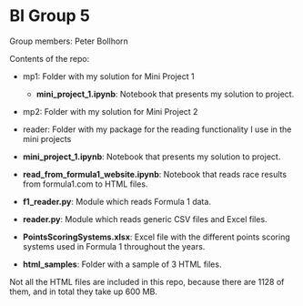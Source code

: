 # BI Group 5

Group members: Peter Bollhorn

Contents of the repo:
- mp1: Folder with my solution for Mini Project 1
  - **mini_project_1.ipynb**: Notebook that presents my solution to project.
- mp2: Folder with my solution for Mini Project 2
- reader: Folder with my package for the reading functionality I use in the mini projects









- **mini_project_1.ipynb**: Notebook that presents my solution to project.
- **read_from_formula1_website.ipynb**: Notebook that reads race results from formula1.com to HTML files.
- **f1_reader.py**: Module which reads Formula 1 data.
- **reader.py**: Module which reads generic CSV files and Excel files.
- **PointsScoringSystems.xlsx**: Excel file with the different points scoring systems used in Formula 1 throughout the years.
- **html_samples**: Folder with a sample of 3 HTML files.

Not all the HTML files are included in this repo, because there are 1128 of them, and in total they take up 600 MB.